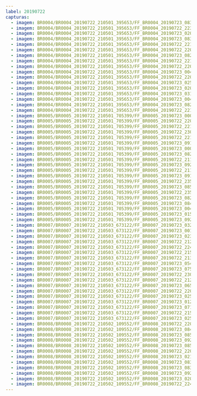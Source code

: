 ```yaml
---
label: 20190722
capturas:
  - imagem: BR0004/BR0004_20190722_210501_395653/FF_BR0004_20190723_083448_669_0952320.fits_maxpixel.jpg
  - imagem: BR0004/BR0004_20190722_210501_395653/FF_BR0004_20190722_223614_849_0129024.fits_maxpixel.jpg
  - imagem: BR0004/BR0004_20190722_210501_395653/FF_BR0004_20190723_020126_944_0417024.fits_maxpixel.jpg
  - imagem: BR0004/BR0004_20190722_210501_395653/FF_BR0004_20190723_083500_002_0952576.fits_maxpixel.jpg
  - imagem: BR0004/BR0004_20190722_210501_395653/FF_BR0004_20190722_221849_536_0104704.fits_maxpixel.jpg
  - imagem: BR0004/BR0004_20190722_210501_395653/FF_BR0004_20190722_220730_085_0088832.fits_maxpixel.jpg
  - imagem: BR0004/BR0004_20190722_210501_395653/FF_BR0004_20190723_082426_496_0937728.fits_maxpixel.jpg
  - imagem: BR0004/BR0004_20190722_210501_395653/FF_BR0004_20190722_221837_640_0104448.fits_maxpixel.jpg
  - imagem: BR0004/BR0004_20190722_210501_395653/FF_BR0004_20190722_220742_017_0089088.fits_maxpixel.jpg
  - imagem: BR0004/BR0004_20190722_210501_395653/FF_BR0004_20190723_004118_276_0306944.fits_maxpixel.jpg
  - imagem: BR0004/BR0004_20190722_210501_395653/FF_BR0004_20190722_220719_683_0088576.fits_maxpixel.jpg
  - imagem: BR0004/BR0004_20190722_210501_395653/FF_BR0004_20190723_025644_171_0491776.fits_maxpixel.jpg
  - imagem: BR0004/BR0004_20190722_210501_395653/FF_BR0004_20190723_020138_516_0417280.fits_maxpixel.jpg
  - imagem: BR0004/BR0004_20190722_210501_395653/FF_BR0004_20190723_031641_061_0518144.fits_maxpixel.jpg
  - imagem: BR0004/BR0004_20190722_210501_395653/FF_BR0004_20190723_004128_720_0307200.fits_maxpixel.jpg
  - imagem: BR0004/BR0004_20190722_210501_395653/FF_BR0004_20190723_082438_592_0937984.fits_maxpixel.jpg
  - imagem: BR0004/BR0004_20190722_210501_395653/FF_BR0004_20190722_221826_714_0104192.fits_maxpixel.jpg
  - imagem: BR0005/BR0005_20190722_210501_705399/FF_BR0005_20190723_000326_194_0209408.fits_maxpixel.jpg
  - imagem: BR0005/BR0005_20190722_210501_705399/FF_BR0005_20190722_220720_511_0075520.fits_maxpixel.jpg
  - imagem: BR0005/BR0005_20190722_210501_705399/FF_BR0005_20190722_221818_928_0088064.fits_maxpixel.jpg
  - imagem: BR0005/BR0005_20190722_210501_705399/FF_BR0005_20190722_230538_294_0142848.fits_maxpixel.jpg
  - imagem: BR0005/BR0005_20190722_210501_705399/FF_BR0005_20190722_221807_635_0087808.fits_maxpixel.jpg
  - imagem: BR0005/BR0005_20190722_210501_705399/FF_BR0005_20190723_091947_262_0854272.fits_maxpixel.jpg
  - imagem: BR0005/BR0005_20190722_210501_705399/FF_BR0005_20190723_000311_954_0209152.fits_maxpixel.jpg
  - imagem: BR0005/BR0005_20190722_210501_705399/FF_BR0005_20190723_082423_715_0790784.fits_maxpixel.jpg
  - imagem: BR0005/BR0005_20190722_210501_705399/FF_BR0005_20190722_211818_271_0017664.fits_maxpixel.jpg
  - imagem: BR0005/BR0005_20190722_210501_705399/FF_BR0005_20190723_092111_621_0855808.fits_maxpixel.jpg
  - imagem: BR0005/BR0005_20190722_210501_705399/FF_BR0005_20190722_211831_978_0017920.fits_maxpixel.jpg
  - imagem: BR0005/BR0005_20190722_210501_705399/FF_BR0005_20190723_091934_870_0854016.fits_maxpixel.jpg
  - imagem: BR0005/BR0005_20190722_210501_705399/FF_BR0005_20190722_235825_959_0203776.fits_maxpixel.jpg
  - imagem: BR0005/BR0005_20190722_210501_705399/FF_BR0005_20190723_085653_043_0827648.fits_maxpixel.jpg
  - imagem: BR0005/BR0005_20190722_210501_705399/FF_BR0005_20190722_235810_828_0203520.fits_maxpixel.jpg
  - imagem: BR0005/BR0005_20190722_210501_705399/FF_BR0005_20190723_082410_463_0790528.fits_maxpixel.jpg
  - imagem: BR0005/BR0005_20190722_210501_705399/FF_BR0005_20190723_084736_757_0817152.fits_maxpixel.jpg
  - imagem: BR0005/BR0005_20190722_210501_705399/FF_BR0005_20190723_004048_196_0253440.fits_maxpixel.jpg
  - imagem: BR0005/BR0005_20190722_210501_705399/FF_BR0005_20190723_015618_488_0339968.fits_maxpixel.jpg
  - imagem: BR0005/BR0005_20190722_210501_705399/FF_BR0005_20190723_092001_187_0854528.fits_maxpixel.jpg
  - imagem: BR0007/BR0007_20190722_210503_673122/FF_BR0007_20190723_032303_980_0678912.fits_maxpixel.jpg
  - imagem: BR0007/BR0007_20190722_210503_673122/FF_BR0007_20190723_001022_710_0332800.fits_maxpixel.jpg
  - imagem: BR0007/BR0007_20190722_210503_673122/FF_BR0007_20190723_023339_394_0590080.fits_maxpixel.jpg
  - imagem: BR0007/BR0007_20190722_210503_673122/FF_BR0007_20190722_212213_520_0030720.fits_maxpixel.jpg
  - imagem: BR0007/BR0007_20190722_210503_673122/FF_BR0007_20190722_224518_958_0179968.fits_maxpixel.jpg
  - imagem: BR0007/BR0007_20190722_210503_673122/FF_BR0007_20190722_215823_454_0095744.fits_maxpixel.jpg
  - imagem: BR0007/BR0007_20190722_210503_673122/FF_BR0007_20190722_213336_877_0051200.fits_maxpixel.jpg
  - imagem: BR0007/BR0007_20190722_210503_673122/FF_BR0007_20190723_054406_323_0932096.fits_maxpixel.jpg
  - imagem: BR0007/BR0007_20190722_210503_673122/FF_BR0007_20190723_075915_330_1175040.fits_maxpixel.jpg
  - imagem: BR0007/BR0007_20190722_210503_673122/FF_BR0007_20190722_230233_290_0210944.fits_maxpixel.jpg
  - imagem: BR0007/BR0007_20190722_210503_673122/FF_BR0007_20190722_212204_967_0030464.fits_maxpixel.jpg
  - imagem: BR0007/BR0007_20190722_210503_673122/FF_BR0007_20190723_065129_396_1053184.fits_maxpixel.jpg
  - imagem: BR0007/BR0007_20190722_210503_673122/FF_BR0007_20190722_220939_378_0115968.fits_maxpixel.jpg
  - imagem: BR0007/BR0007_20190722_210503_673122/FF_BR0007_20190723_025044_437_0620800.fits_maxpixel.jpg
  - imagem: BR0007/BR0007_20190722_210503_673122/FF_BR0007_20190723_012511_064_0467200.fits_maxpixel.jpg
  - imagem: BR0007/BR0007_20190722_210503_673122/FF_BR0007_20190723_071333_383_1092864.fits_maxpixel.jpg
  - imagem: BR0007/BR0007_20190722_210503_673122/FF_BR0007_20190722_215532_300_0090624.fits_maxpixel.jpg
  - imagem: BR0007/BR0007_20190722_210503_673122/FF_BR0007_20190723_025035_870_0620544.fits_maxpixel.jpg
  - imagem: BR0008/BR0008_20190722_210502_109552/FF_BR0008_20190722_220734_254_0051200.fits_maxpixel.jpg
  - imagem: BR0008/BR0008_20190722_210502_109552/FF_BR0008_20190723_084805_623_0563712.fits_maxpixel.jpg
  - imagem: BR0008/BR0008_20190722_210502_109552/FF_BR0008_20190723_085736_293_0571136.fits_maxpixel.jpg
  - imagem: BR0008/BR0008_20190722_210502_109552/FF_BR0008_20190723_092007_507_0589568.fits_maxpixel.jpg
  - imagem: BR0008/BR0008_20190722_210502_109552/FF_BR0008_20190723_085717_538_0570880.fits_maxpixel.jpg
  - imagem: BR0008/BR0008_20190722_210502_109552/FF_BR0008_20190722_220752_841_0051456.fits_maxpixel.jpg
  - imagem: BR0008/BR0008_20190722_210502_109552/FF_BR0008_20190723_021149_563_0247040.fits_maxpixel.jpg
  - imagem: BR0008/BR0008_20190722_210502_109552/FF_BR0008_20190723_083449_630_0552960.fits_maxpixel.jpg
  - imagem: BR0008/BR0008_20190722_210502_109552/FF_BR0008_20190723_083509_088_0553216.fits_maxpixel.jpg
  - imagem: BR0008/BR0008_20190722_210502_109552/FF_BR0008_20190723_092027_033_0589824.fits_maxpixel.jpg
  - imagem: BR0008/BR0008_20190722_210502_109552/FF_BR0008_20190723_020133_688_0238848.fits_maxpixel.jpg
  - imagem: BR0008/BR0008_20190722_210502_109552/FF_BR0008_20190722_224554_079_0082432.fits_maxpixel.jpg
---
```

